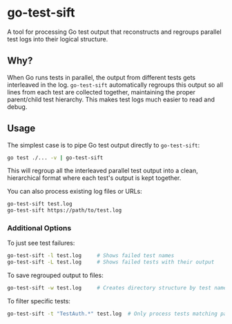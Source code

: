 # go-test-sift

A tool for processing Go test output that reconstructs and regroups parallel test logs into their logical structure.

## Why?

When Go runs tests in parallel, the output from different tests gets interleaved in the log. `go-test-sift` automatically regroups this output so all lines from each test are collected together, maintaining the proper parent/child test hierarchy. This makes test logs much easier to read and debug.

## Usage

The simplest case is to pipe Go test output directly to `go-test-sift`:

```sh
go test ./... -v | go-test-sift
```

This will regroup all the interleaved parallel test output into a clean, hierarchical format where each test's output is kept together.

You can also process existing log files or URLs:

```sh
go-test-sift test.log
go-test-sift https://path/to/test.log
```

### Additional Options

To just see test failures:
```sh
go-test-sift -l test.log     # Shows failed test names
go-test-sift -L test.log     # Shows failed tests with their output
```

To save regrouped output to files:
```sh
go-test-sift -w test.log     # Creates directory structure by test name
```

To filter specific tests:
```sh
go-test-sift -t "TestAuth.*" test.log  # Only process tests matching pattern
```
